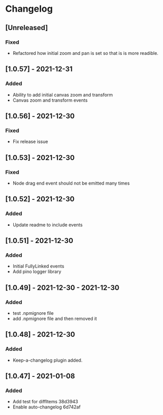 # Changelog

## [Unreleased]
### Fixed
- Refactored how initial zoom and pan is set so that is is more readible.
## [1.0.57] - 2021-12-31
### Added
- Ability to add initial canvas zoom and transform
- Canvas zoom and transform events

## [1.0.56] - 2021-12-30
### Fixed
- Fix release issue

## [1.0.53] - 2021-12-30

### Fixed
- Node drag end event should not be emitted many times


## [1.0.52] - 2021-12-30

### Added
- Update readme to include events
## [1.0.51] - 2021-12-30
### Added
- Initial FullyLinked events
- Add pino logger library

## [1.0.49] - 2021-12-30 - 2021-12-30

### Added
- test .npmignore file
- add .npmignore file and then removed it

## [1.0.48] - 2021-12-30

### Added

- Keep-a-changelog plugin added.

## [1.0.47] - 2021-01-08
### Added

- Add test for diffItems 38d3943
- Enable auto-changelog 6d742af
